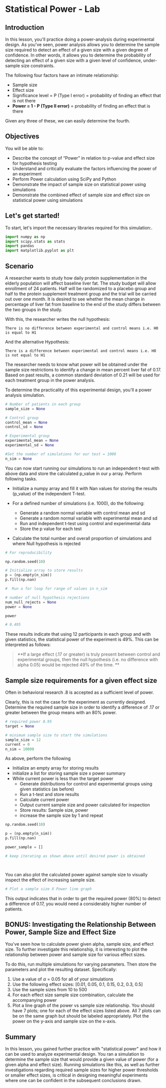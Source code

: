 
# Statistical Power - Lab

## Introduction


In this lesson, you'll practice doing a power-analysis during experimental design. As you've seen, power analysis allows you to determine the sample size required to detect an effect of a given size with a given degree of confidence. In other words, it allows you to determine the probability of detecting an effect of a given size with a given level of confidence, under-sample size constraints.

The following four factors have an intimate relationship:

* Sample size
* Effect size
* Significance level = P (Type I error) = probability of finding an effect that is not there
* **Power = 1 - P (Type II error)** = probability of finding an effect that is there

Given any three of these, we can easily determine the fourth.

## Objectives

You will be able to:

* Describe the concept of “Power” in relation to p-value and effect size for hypothesis testing
* Understand and critically evaluate the factors influencing the power of an experiment
* Perform Power calculation using SciPy and Python
* Demonstrate the impact of sample size on statistical power using simulations
* Demonstrate the combined effect of sample size and effect size on statistical power using simulations  

## Let's get started!
  
To start, let's import the necessary libraries required for this simulation:.


```python
import numpy as np
import scipy.stats as stats
import pandas
import matplotlib.pyplot as plt
```

## Scenario

A researcher wants to study how daily protein supplementation in the elderly population will affect baseline liver fat. The study budget will allow enrollment of 24 patients. Half will be randomized to a placebo group and half to the protein supplement treatment group and the trial will be carried out over one month. It is desired to see whether the mean change in percentage of liver fat from baseline to the end of the study differs between the two groups in the study. 

With this, the researcher writes the null hypothesis: 

    There is no difference between experimental and control means i.e. H0 is equal to H1

And the alternative Hypothesis:

    There is a difference between experimental and control means i.e. H0 is not equal to H1

The researcher needs to know what power  will be obtained under the sample size restrictions to identify a change in mean percent liver fat of 0.17. Based on past results, a common standard deviation of 0.21 will be used for each treatment group in the power analysis. 

To determine the practicality of this experimental design, you'll a power analysis simulation.


```python
# Number of patients in each group
sample_size = None

# Control group
control_mean = None
control_sd = None

# Experimental group
experimental_mean = None
experimental_sd = None

#Set the number of simulations for our test = 1000
n_sim = None
```

You can now start running our simulations to run an independent t-test with above data and store the calculated p_value in our `p` array. Perform following tasks.

* Initialize a numpy array and fill it with Nan values for storing the results (p_value) of the independent T-test.
* For a defined number of simulations (i.e. 1000), do the following:

    * Generate a random normal variable with control mean and sd
    * Generate a random normal variable with experimental mean and sd
    * Run and independent t-test using control and experimental data
    * Store the p value for each test

* Calculate the total number and overall proportion of simulations and where Null hypothesis is rejected



```python
# For reproducibility 

np.random.seed(10)

# Initialize array to store results
p = (np.empty(n_sim))
p.fill(np.nan)

#  Run a for loop for range of values in n_sim

# number of null hypothesis rejections
num_null_rejects = None
power = None

power

# 0.495
```

These results indicate that using 12 participants in each group and with given statistics, the statistical power of the experiment is 49%. This can be interpreted as follows:

> **If a large effect (.17 or greater) is truly present between control and experimental groups, then the null hypothesis (i.e. no difference with alpha 0.05) would be rejected 49% of the time. **

## Sample size requirements for a given effect size

Often in behavioral research .8 is accepted as a sufficient level of power.  

Clearly, this is not the case for the experiment as currently designed. Determine the required sample size in order to identify a difference of .17 or greater between the group means with an 80% power.


```python
# required power 0.95
target = None
```


```python
# minimum sample size to start the simulations 
sample_size = 12
current = 0
n_sim = 10000
```

As above, perform the following

* Initialize an empty array for storing results
* initialize a list for storing sample size x power summary
* While current power is less than the target power
    * Generate distributions for control and experimental groups using given statistics (as before)
    * Run a t-test and store results
    * Calculate current power 
    * Output current sample size and power calculated for inspection
    * Store results: Sample size, power
    * increase the sample size by 1 and repeat


```python
np.random.seed(10)

p = (np.empty(n_sim))
p.fill(np.nan)

power_sample = []

# keep iterating as shown above until desired power is obtained

    
```

You can also plot the calculated power against sample size to visually inspect the effect of increasing sample size. 


```python
# Plot a sample size X Power line graph 
```

This output indicates that in order to get the required power (80%) to detect a difference of 0.17, you would need a considerably higher number of patients. 

## BONUS: Investigating the Relationship Between Power, Sample Size and Effect Size

You've seen how to calculate power given alpha, sample size, and effect size. To further investigate this relationship, it is interesting to plot the relationship between power and sample size for various effect sizes. 

To do this, run multiple simulations for varying parameters. Then store the parameters and plot the resulting dataset. Specifically:

1. Use a value of $\alpha$ = 0.05 for all of your simulations
2. Use the following effect sizes: [0.01, 0.05, 0.1, 0.15, 0.2, 0.3, 0.5]
3. Use the sample sizes from 10 to 500
4. For each effect size sample size combination, calculate the accompanying power
5. Plot a line graph of the power vs sample size relationship. You should have 7 plots; one for each of the effect sizes listed above. All 7 plots can be on the same graph but should be labeled appropriately. Plot the power on the y-axis and sample size on the x-axis.

## Summary

In this lesson, you gained further practice with "statistical power" and how it can be used to analyze experimental design. You ran a simulation to determine the sample size that would provide a given value of power (for a given alpha and effect size). Running simulations like this, as well as further investigations regarding required sample sizes for higher power thresholds or smaller effect sizes, is critical in designing meaningful experiments where one can be confident in the subsequent conclusions drawn.
